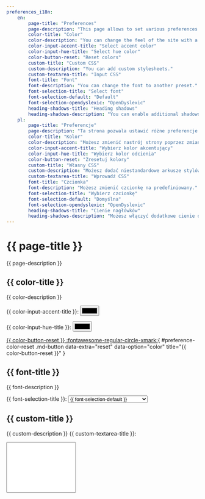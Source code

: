 ```yaml
---
preferences_i18n:
    en:
        page-title: "Preferences"
        page-description: "This page allows to set various preferences for reading the docs:"
        color-title: "Color"
        color-description: "You can change the feel of the site with a color change."
        color-input-accent-title: "Select accent color"
        color-input-hue-title: "Select hue color"
        color-button-reset: "Reset colors"
        custom-title: "Custom CSS"
        custom-description: "You can add custom stylesheets."
        custom-textarea-title: "Input CSS"
        font-title: "Font"
        font-description: "You can change the font to another preset."
        font-selection-title: "Select font"
        font-selection-default: "Default"
        font-selection-opendyslexic: "OpenDyslexic"
        heading-shadows-title: "Heading shadows"
        heading-shadows-description: "You can enable additional shadows for the heading to make them appear more bold."
    pl:
        page-title: "Preferencje"
        page-description: "Ta strona pozwala ustawić różne preferencje do czytania dokumentacji:"
        color-title: "Kolor"
        color-description: "Możesz zmienić nastrój strony poprzez zmianę koloru."
        color-input-accent-title: "Wybierz kolor akcentujący"
        color-input-hue-title: "Wybierz kolor odcienia"
        color-button-reset: "Zresetuj kolory"
        custom-title: "Własny CSS"
        custom-description: "Możesz dodać niestandardowe arkusze stylów."
        custom-textarea-title: "Wprowadź CSS"
        font-title: "Czcionka"
        font-description: "Możesz zmienić czcionkę na predefiniowany."
        font-selection-title: "Wybierz czcionkę"
        font-selection-default: "Domyślna"
        font-selection-opendyslexic: "OpenDyslexic"
        heading-shadows-title: "Cienie nagłówków"
        heading-shadows-description: "Możesz włączyć dodatkowe cienie do nagłówków żeby wyglądały bardziej pogrubione."
---
```

# {{ page-title }}

{{ page-description }}

## {{ color-title }}

{{ color-description }} 

<label for="preference-color-accent">{{ color-input-accent-title }}:</label> 
<input 
    data-option="color"
    data-extra="accent"
    id="preference-color-accent"
    name="preference-color-accent"
    title="{{ color-input-accent-title }}" 
    type="color">

<label for="preference-color-hue">{{ color-input-hue-title }}:</label> 
<input 
    data-option="color"
    data-extra="hue"
    id="preference-color-hue"
    name="preference-color-hue"
    title="{{ color-input-hue-title }}" 
    type="color">

[{{ color-button-reset }} :fontawesome-regular-circle-xmark:](#preference-color-reset){ #preference-color-reset .md-button data-extra="reset" data-option="color" title="{{ color-button-reset }}" }

## {{ font-title }}

{{ font-description }} 

<label for="preference-font">{{ font-selection-title }}:</label> 
<select data-option="font" id="preference-font" name="preference-font" title="{{ font-selection-title }}">
    <option value="default">{{ font-selection-default }}</option>
    <option value="opendyslexic">{{ font-selection-opendyslexic }}</option>
</select>

## {{ custom-title }}

{{ custom-description }} <label for="preference-custom">{{ custom-textarea-title }}:</label>
<p>
<textarea 
    class="md-input--stretch" 
    data-option="custom"
    id="preference-custom"
    name="preference-custom"
    style="resize: none; height: 10em"
    title="{{ custom-textarea-title }}">
</textarea>
</p>

<script src="/gmc/assets/javascripts/preferences.js"></script>